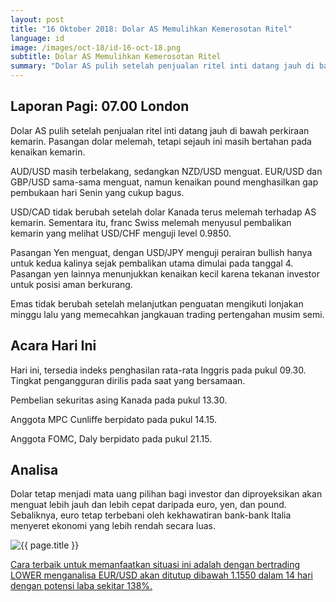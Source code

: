```yaml
---
layout: post
title: "16 Oktober 2018: Dolar AS Memulihkan Kemerosotan Ritel"
language: id
image: /images/oct-18/id-16-oct-18.png
subtitle: Dolar AS Memulihkan Kemerosotan Ritel
summary: "Dolar AS pulih setelah penjualan ritel inti datang jauh di bawah perkiraan kemarin. Pasangan dolar melemah, tetapi sejauh ini masih bertahan pada kenaikan kemarin"
---
```

## Laporan Pagi: 07.00 London

Dolar AS pulih setelah penjualan ritel inti datang jauh di bawah perkiraan kemarin. Pasangan dolar melemah, tetapi sejauh ini masih bertahan pada kenaikan kemarin.

AUD/USD masih terbelakang, sedangkan NZD/USD menguat. EUR/USD dan GBP/USD sama-sama menguat, namun kenaikan pound menghasilkan gap pembukaan hari Senin yang cukup bagus.

USD/CAD tidak berubah setelah dolar Kanada terus melemah terhadap AS kemarin. Sementara itu, franc Swiss melemah menyusul pembalikan kemarin yang melihat USD/CHF menguji level 0.9850.

Pasangan Yen menguat, dengan USD/JPY menguji perairan bullish hanya untuk kedua kalinya sejak pembalikan utama dimulai pada tanggal 4. Pasangan yen lainnya menunjukkan kenaikan kecil karena tekanan investor untuk posisi aman berkurang.

Emas tidak berubah setelah melanjutkan penguatan mengikuti lonjakan minggu lalu yang memecahkan jangkauan trading pertengahan musim semi.

## Acara Hari Ini

Hari ini, tersedia indeks penghasilan rata-rata Inggris pada pukul 09.30. Tingkat pengangguran dirilis pada saat yang bersamaan.

Pembelian sekuritas asing Kanada pada pukul 13.30.

Anggota MPC Cunliffe berpidato pada pukul 14.15.

Anggota FOMC, Daly berpidato pada pukul 21.15.

## Analisa

Dolar tetap menjadi mata uang pilihan bagi investor dan diproyeksikan akan menguat lebih jauh dan lebih cepat daripada euro, yen, dan pound. Sebaliknya, euro tetap terbebani oleh kekhawatiran bank-bank Italia menyeret ekonomi yang lebih rendah secara luas.

<img src="{{ site.url }}/images/oct-18/id-16-oct-18.png" alt="{{ page.title }}" title="{{ page.title }}">

<a href="%LINK%%?currency=USD&market=forex&underlying=frxEURUSD&formname=higherlower&duration_amount=14&duration_units=d&amount=10&amount_type=stake&expiry_type=duration&barrier=1.1550" target="_blank">Cara terbaik untuk memanfaatkan situasi ini adalah dengan bertrading LOWER menganalisa EUR/USD akan ditutup dibawah 1.1550 dalam 14 hari dengan potensi laba sekitar 138%.</a>
